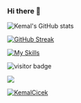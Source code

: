 ### Hi there 👋

<!--
**KemalCicek/KemalCicek** is a ✨ _special_ ✨ repository because its `README.md` (this file) appears on your GitHub profile.

Here are some ideas to get you started:

- 🔭 I’m currently working on ...
- 🌱 I’m currently learning ...
- 👯 I’m looking to collaborate on ...
- 🤔 I’m looking for help with ...
- 💬 Ask me about ...
- 📫 How to reach me: ...
- 😄 Pronouns: ...
- ⚡ Fun fact: ...
-->
![Kemal's GitHub stats](https://github-readme-stats.vercel.app/api?username=KemalCicek1&show_icons=true&theme=tokyonight&hide_border=true) 

[![GitHub Streak](http://github-readme-streak-stats.herokuapp.com?user=KemalCicek&theme=tokyonight&hide_border=true&border_radius=4,5&date_format=M%20j%5B%2C%20Y%5D)](https://git.io/streak-stats)
   
[![My Skills](https://skillicons.dev/icons?i=py,aws,linux,linkedin,postgres,git,github,vscode,discord&theme=dark)](https://skillicons.dev)

![visitor badge](https://visitor-badge.glitch.me/badge?page_id=KemalCicek.visitor-badge&left_text=Profile%20views) 

<a href="https://wakatime.com"><img src="https://wakatime.com/share/@0f144fc0-8a07-44e0-8f3e-4ae3bfc710e1/5d1e914f-cefb-4c8d-b22e-d27b3bb912fe.png" /></a>

<a href="https://github.com/KemalCicek/github-profile-trophy">
            <img src="https://github-profile-trophy.vercel.app/?username=KemalCicek&row=1&column=7&theme=darkhub" alt="KemalCicek" />
        </a>
    </div>
